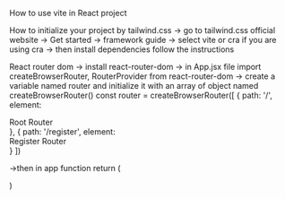 How to use vite in React project

How to initialize your project by tailwind.css
-> go to tailwind.css official website
-> Get started
-> framework guide
-> select vite or cra if you are using cra
-> then install dependencies follow the instructions

React router dom
-> install react-router-dom
-> in App.jsx file import createBrowserRouter, RouterProvider from react-router-dom
-> create a variable named router and initialize it with an array of object named createBrowserRouter()
const router = createBrowserRouter([
{
path: '/',
element:<div>Root Router</div>
},
{
path: '/register',
element:<div>Register Router</div>
}
])

->then in app function
return (
<main>
<RouterProvider router={router}></RouterProvider>
</main>

)
